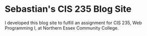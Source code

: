 # Sebastian's CIS 235 Blog Site

I developed this blog site to fulfill an assignment for CIS 235, Web Programming I, at Northern Essex Community College.
